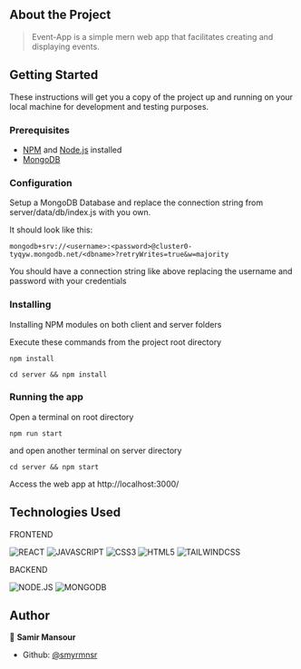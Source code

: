 ## About the Project

> Event-App is a simple mern web app that facilitates creating and displaying events.


## Getting Started

These instructions will get you a copy of the project up and running on your local machine for development and testing purposes.

### Prerequisites

* [NPM](https://docs.npmjs.com/cli/v7/commands/npm-install) and [Node.js](https://nodejs.org/en/) installed
* [MongoDB](https://www.mongodb.com/)


### Configuration 

Setup a MongoDB Database and replace the connection string from server/data/db/index.js with you own.

It should look like this:

```
mongodb+srv://<username>:<password>@cluster0-tyqyw.mongodb.net/<dbname>?retryWrites=true&w=majority

```

You should have a connection string like above replacing the username and password with your credentials


### Installing

Installing NPM modules on both client and server folders

Execute these commands from the project root directory

```
npm install
```

```
cd server && npm install
```

### Running the app

Open a terminal on root directory

```
npm run start
```

and open another terminal on server directory
```
cd server && npm start
```

Access the web app at http://localhost:3000/

## Technologies Used

FRONTEND

![REACT](https://img.shields.io/badge/REACT-black?style=flat&logo=react&logoColor=cyan)
![JAVASCRIPT](https://img.shields.io/badge/-JAVASCRIPT-black?style=flat&logo=javascript)
![CSS3](https://img.shields.io/badge/-CSS3-black?style=flat&logo=css3)
![HTML5](https://img.shields.io/badge/-HTML5-black?style=flat&logo=html5&logoColor=red)
![TAILWINDCSS](https://img.shields.io/badge/TAILWIND_CSS-black?style=flat&logo=tailwind-css&logoColor=cyan)

BACKEND

![NODE.JS](https://img.shields.io/badge/NODE.JS-black?style=flat&logo=node-dot-js&logoColor=green)
![MONGODB](https://img.shields.io/badge/MONGODB-black?style=flat&logo=postgresql&logoColor=blue)


## Author

👤 **Samir Mansour**

- Github: [@smyrmnsr](https://github.com/smyrmnsr)
